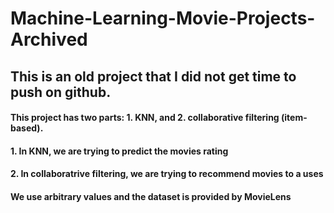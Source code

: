 # Machine-Learning-Movie-Projects-Archived

## This is an old project that I did not get time to push on github.

#### This project has two parts: 1. KNN, and 2. collaborative filtering (item-based).

#### 1. In KNN, we are trying to predict the movies rating

#### 2. In collaboratrive filtering, we are trying to recommend movies to a uses

#### We use arbitrary values and the dataset is provided by MovieLens 
